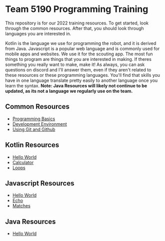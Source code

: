 # Team 5190 Programming Training
This repository is for our 2022 training resources.
To get started, look through the common resources. After that, you should look through languages you are interested in. 

Kotlin is the language we use for programming the robot, and it is derived from Java. Javascript is a popular web language and is commonly used for mobile apps and websites. We use it for the scouting app. The most fun things to program are things that you are interested in making. If theres something you really want to make, make it! As always, you can ask questions on discord and I'll answer them, even if they aren't related to these resources or these programming languages. You'll find that skills you have in one language translate pretty easily to another language once you learn the syntax.
**Note: Java Resources will likely not continue to be updated, as its not a language we regularly use on the team.**

## Common Resources
- [Programming Basics](common/basics.md)
- [Development Environment](common/ide.md)
- [Using Git and Github](common/git.md)

## Kotlin Resources
- [Hello World](kotlin/helloworld.md)
- [Calculator](kotlin/calculator.md)
- [Loops](kotlin/loops.md)

## Javascript Resources
- [Hello World](javascript/helloworld.md)
- [Echo](javascript/echo.md)
- [Matches](javascript/matches.md)

## Java Resources
- [Hello World](java/helloworld.md)
